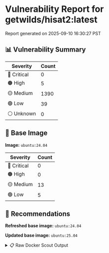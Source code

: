 # Vulnerability Report for getwilds/hisat2:latest

Report generated on 2025-09-10 16:30:27 PST

## 📊 Vulnerability Summary

| Severity | Count |
|----------|-------|
| 🔴 Critical | 0 |
| 🟠 High | 5 |
| 🟡 Medium | 1390 |
| 🟢 Low | 39 |
| ⚪ Unknown | 0 |

## 🐳 Base Image

**Image:** `ubuntu:24.04`

| Severity | Count |
|----------|-------|
| 🔴 Critical | 0 |
| 🟠 High | 0 |
| 🟡 Medium | 13 |
| 🟢 Low | 5 |

## 🔄 Recommendations

**Refreshed base image:** `ubuntu:24.04`

**Updated base image:** `ubuntu:25.04`

<details>
<summary>📋 Raw Docker Scout Output</summary>

```text
Target               │  getwilds/hisat2:latest  │    0C     5H   1390M    39L   
    digest             │  65b2320dbd31                    │                               
  Base image           │  ubuntu:24.04                    │    0C     0H    13M     5L    
  Refreshed base image │  ubuntu:24.04                    │    0C     0H     4M     5L    
                       │                                  │                  -9           
  Updated base image   │  ubuntu:25.04                    │    0C     0H     5M     4L    
                       │                                  │                  -8     -1    

What's next:
    View vulnerabilities → docker scout cves getwilds/hisat2:latest
    View base image update recommendations → docker scout recommendations getwilds/hisat2:latest
    Include policy results in your quickview by supplying an organization → docker scout quickview getwilds/hisat2:latest --org <organization>
```
</details>
